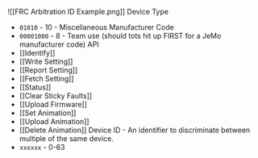 
![[FRC Arbitration ID Example.png]]
Device Type
* `01010` - 10 - Miscellaneous
Manufacturer Code 
* `00001000` - 8 - Team use (should tots hit up FIRST for a JeMo manufacturer code)
API
* [[Identify]]
* [[Write Setting]]
* [[Report Setting]]
* [[Fetch Setting]]
* [[Status]]
* [[Clear Sticky Faults]]
* [[Upload Firmware]]
* [[Set Animation]]
* [[Upload Animation]]
* [[Delete Animation]]
Device ID - An identifier to discriminate between multiple of the same device.
* `xxxxxx` - 0-63


